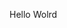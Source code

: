 Hello Wolrd

























































































































































































































































































































































































































































































































































































































































































































































































































































































































































































































































































































































































































































































































































































































































































































































































































































































































































































































































































































































































































































































































































































































































































































































































































































































































































































































































































































































































































































































































































































































































































































































































































































































































































































































































































































































































































































































































































































































































































































































































































































































































































































































































































































































































































































































































































































































































































































































































































































































































































































































































































































































































































































































































































































































